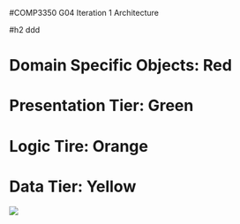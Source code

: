 #COMP3350 G04 Iteration 1 Architecture

#h2  ddd

# Domain Specific Objects: Red
# Presentation Tier: Green
# Logic Tire: Orange
# Data Tier: Yellow

[![](https://mermaid.ink/img/pako:eNqdVU1v4jAQ_StWVtkTnNhTDisFEsJXoKLdVhD24DoDeDfYke3Qoqb_fQccShYuABLSzJt5if1mMvPhMJmC4zkrRfM1eQoWguDPdUkqN5QLonNgfMkZka9_gBlt437yS4P6bZ12Essth8rrJB252YAwle83mz_LHtWEkoxrQ-SyJJ0q9StU-hdIu3r4RY42uwyIT5Y8yzwFaUMbJf-C963ValV2842nZu39yN_rlPbtlM4tFBQtV6Dx6tRwKSwYJCO56gufGb7lZleJEiZTWKEa6pB5FuwmMSr_QFdwFogOqj8oiYc6j81tEc7QGb6n0PQ1gyd4Ny_UsPVX2ewNA3vDaBqG46tlCS1ppQDE1aTuPaToHtL8WhKps2Y3soJ9Zwp4IwUWpQz3HpaacFF2qzruoUgSI8sIzSH-BxeROZrxKRKQ76gu-mR2essEwXHVOP-7A3R7J7N_ShqeehKUxlYDwcBivUMbBdTQNtXHz7Zv--cMtcr0rDKzcDSavFxdhf6NLNf18zzjrPbxDJJHUFvOjsdx3XahuQBdjaFh4jOGXm0YxRVUH0njJMRZlj3TjKfUyGPqJOlyyNI6XD__0J5_MvXHUXj1reO7WIO7WOO7WJMbWE7D2YBC8VJcER_7pyxwYWRSLRwPTZyLC2chPjGNFkY-7gRzPKMKaDhFjppCwCkulo3jLWmmEYWUo9CxXTmHzfP5D6-uGzI?type=png)](https://mermaid.live/edit#pako:eNqdVU1v4jAQ_StWVtkTnNhTDisFEsJXoKLdVhD24DoDeDfYke3Qoqb_fQccShYuABLSzJt5if1mMvPhMJmC4zkrRfM1eQoWguDPdUkqN5QLonNgfMkZka9_gBlt437yS4P6bZ12Essth8rrJB252YAwle83mz_LHtWEkoxrQ-SyJJ0q9StU-hdIu3r4RY42uwyIT5Y8yzwFaUMbJf-C963ValV2842nZu39yN_rlPbtlM4tFBQtV6Dx6tRwKSwYJCO56gufGb7lZleJEiZTWKEa6pB5FuwmMSr_QFdwFogOqj8oiYc6j81tEc7QGb6n0PQ1gyd4Ny_UsPVX2ewNA3vDaBqG46tlCS1ppQDE1aTuPaToHtL8WhKps2Y3soJ9Zwp4IwUWpQz3HpaacFF2qzruoUgSI8sIzSH-BxeROZrxKRKQ76gu-mR2essEwXHVOP-7A3R7J7N_ShqeehKUxlYDwcBivUMbBdTQNtXHz7Zv--cMtcr0rDKzcDSavFxdhf6NLNf18zzjrPbxDJJHUFvOjsdx3XahuQBdjaFh4jOGXm0YxRVUH0njJMRZlj3TjKfUyGPqJOlyyNI6XD__0J5_MvXHUXj1reO7WIO7WOO7WJMbWE7D2YBC8VJcER_7pyxwYWRSLRwPTZyLC2chPjGNFkY-7gRzPKMKaDhFjppCwCkulo3jLWmmEYWUo9CxXTmHzfP5D6-uGzI)
